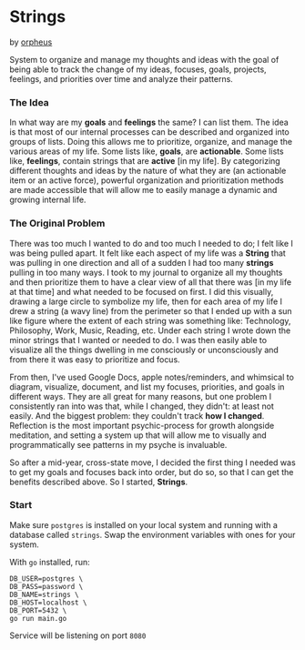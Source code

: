 # Strings

by [orpheus](github.com/orpheus)

System to organize and manage my thoughts and ideas with the goal of being able to track the change of my ideas,
focuses, goals, projects, feelings, and priorities over time and analyze their patterns.

### The Idea

In what way are my **goals** and **feelings** the same? I can list them. The idea is that most of our internal processes
can be described and organized into groups of lists. Doing this allows me to prioritize, organize, and manage the
various areas of my life. Some lists like, **goals**, are **actionable**. Some lists like, **feelings**, contain strings
that are **active** [in my life]. By categorizing different thoughts and ideas by the nature of what they are
(an actionable item or an active force), powerful organization and prioritization methods are made accessible that
will allow me to easily manage a dynamic and growing internal life.

### The Original Problem

There was too much I wanted to do and too much I needed to do; I felt like I was being pulled apart. It felt like each
aspect of my life was a **String** that was pulling in one direction and all of a sudden I had too many **strings**
pulling in too many ways. I took to my journal to organize all my thoughts and then prioritize them to have a clear view
of all that there was [in my life at that time] and what needed to be focused on first. I did this visually, drawing a
large circle to symbolize my life, then for each area of my life I drew a string (a wavy line) from the perimeter so
that I ended up with a sun like figure where the extent of each string was something like: Technology, Philosophy, Work,
Music, Reading, etc. Under each string I wrote down the minor strings that I wanted or needed to do. I was then easily
able to visualize all the things dwelling in me consciously or unconsciously and from there it was easy to prioritize
and focus. 

From then, I've used Google Docs, apple notes/reminders, and whimsical to diagram, visualize, document, and list my
focuses, priorities, and goals in different ways. They are all great for many reasons, but one problem I consistently
ran into was that, while I changed, they didn't: at least not easily. And the biggest problem: they couldn't track 
**how I changed**. Reflection is the most important psychic-process for growth alongside meditation, and setting 
a system up that will allow me to visually and programmatically see patterns in my psyche is invaluable.

So after a mid-year, cross-state move, I decided the first thing I needed was to get my goals and focuses back into order,
but do so, so that I can get the benefits described above. So I started, **Strings**.

### Start

Make sure `postgres` is installed on your local system and running with a database
called `strings`. Swap the environment variables with ones for your system.

With `go` installed, run:

```
DB_USER=postgres \
DB_PASS=password \
DB_NAME=strings \
DB_HOST=localhost \
DB_PORT=5432 \
go run main.go
```

Service will be listening on port `8080`